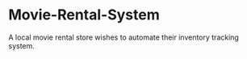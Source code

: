 # Movie-Rental-System
A local movie rental store wishes to automate their inventory tracking system.
